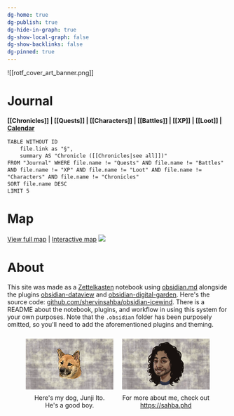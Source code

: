 ```yaml
---
dg-home: true
dg-publish: true
dg-hide-in-graph: true
dg-show-local-graph: false
dg-show-backlinks: false
dg-pinned: true
---
```

![[rotf_cover_art_banner.png]]
# Journal
**[[Chronicles]] | [[Quests]] |  [[Characters]] | [[Battles]] | [[XP]] | [[Loot]] | [Calendar](https://app.fantasy-calendar.com/calendars/38f9e3f5098bac1f655a4fb4241f35eb)**

```dataview
TABLE WITHOUT ID 
	file.link as "§",
	summary AS "Chronicle ([[Chronicles|see all]])" 
FROM "Journal" WHERE file.name != "Quests" AND file.name != "Battles" AND file.name != "XP" AND file.name != "Loot" AND file.name != "Characters" AND file.name != "Chronicles"
SORT file.name DESC
LIMIT 5
```

# Map 
[View full map](https://i.imgur.com/fQJuHB1.jpeg) | [Interactive map](https://www.aidedd.org/atlas/index.php?map=I&l=1)
[![](https://i.imgur.com/BfUyxB8.jpeg)](https://i.imgur.com/fQJuHB1.jpeg)

# About
This site was made as a [Zettelkasten](https://en.wikipedia.org/wiki/Zettelkasten) notebook using [obsidian.md](https://obsidian.md) alongside the plugins [obsidian-dataview](https://blacksmithgu.github.io/obsidian-dataview/) and [obsidian-digital-garden](https://github.com/oleeskild/obsidian-digital-garden). Here's the source code: [github.com/shervinsahba/obsidian-icewind](https://github.com/shervinsahba/obsidian-icewind). There is a README about the notebook, plugins, and workflow in using this system for your own purposes. Note that the `.obsidian` folder has been purposely omitted, so you'll need to add the aforementioned plugins and theming.

<div style="display: flex; flex-wrap: wrap; align-items: center; justify-content: center;">
	<div style="display: flex; flex-direction: column; justify-content: center;align-items:center;">
		<img style="padding: 10px; border-radius: 10px;"  src="https://raw.githubusercontent.com/shervinsahba/obsidian-icewind/main/_attachments/slate_junji.png" />
		<center>Here's my dog, Junji Ito.<br>He's a good boy.</center>
	</div>
	<div style="display: flex; flex-direction: column; justify-content: center;align-items: center">
		<img style="padding: 10px; border-radius: 10px;" src="https://raw.githubusercontent.com/shervinsahba/obsidian-icewind/main/_attachments/slate_chum.png" />
			For more about me, check out<a href="https://syleria.netlify.app/">https://sahba.phd</a>
	</div>
</div>